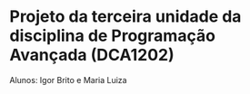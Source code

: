 # Projeto da terceira unidade da disciplina de Programação Avançada (DCA1202)
  Alunos: Igor Brito e Maria Luiza
